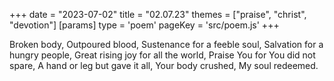 +++
date = "2023-07-02"
title = "02.07.23"
themes = ["praise", "christ", "devotion"]
[params]
  type = 'poem'
  pageKey = 'src/poem.js'
+++

Broken body,
Outpoured blood,
Sustenance for a feeble soul,
Salvation for a hungry people,
Great rising joy for all the world,
Praise You for You did not spare,
A hand or leg but gave it all,
Your body crushed,
My soul redeemed.
